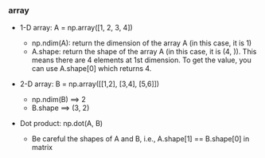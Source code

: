 
### array

* 1-D array: A = np.array([1, 2, 3, 4])
    - np.ndim(A): return the dimension of the array A (in this case, it is 1)
    - A.shape: return the shape of the array A (in this case, it is (4, )). This means there are 4 elements at 1st dimension. To get the value, you can use A.shape[0] which returns 4.

* 2-D array: B = np.array([[1,2], [3,4], [5,6]])
    - np.ndim(B) ==> 2
    - B.shape ==> (3, 2) 

* Dot product: np.dot(A, B)
    - Be careful the shapes of A and B, i.e., A.shape[1] == B.shape[0] in matrix
    
